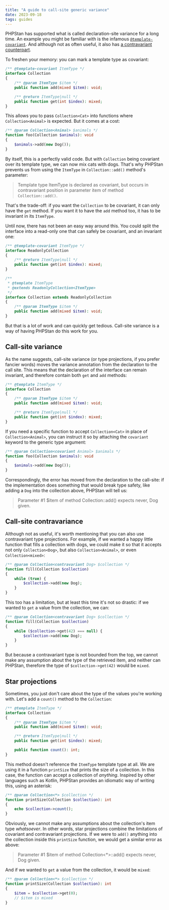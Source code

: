 ```yaml
---
title: "A guide to call-site generic variance"
date: 2023-09-18
tags: guides
---
```

PHPStan has supported what is called declaration-site variance for a long time. An example you might be familiar with is the infamous [`@template-covariant`](/blog/whats-up-with-template-covariant). And although not as often useful, it also has [a contravariant counterpart](https://jiripudil.cz/blog/contravariant-template-types).

To freshen your memory: you can mark a template type as covariant:

```php
/** @template-covariant ItemType */
interface Collection
{
	/** @param ItemType $item */
	public function add(mixed $item): void;

	/** @return ItemType|null */
	public function get(int $index): mixed;
}
```

This allows you to pass `Collection<Cat>` into functions where `Collection<Animal>` is expected. But it comes at a cost:

```php
/** @param Collection<Animal> $animals */
function foo(Collection $animals): void
{
	$animals->add(new Dog());
}
```

By itself, this is a perfectly valid code. But with `Collection` being covariant over its template type, we can now mix cats with dogs. That's why PHPStan prevents us from using the `ItemType` in `Collection::add()` method's parameter:

> Template type ItemType is declared as covariant, but occurs in contravariant position in parameter item of method `Collection::add()`.

That's the trade-off: if you want the `Collection` to be covariant, it can only have the `get` method. If you want it to have the `add` method too, it has to be invariant in its `ItemType`.

Until now, there has not been an easy way around this. You could split the interface into a read-only one that can safely be covariant, and an invariant one:

```php
/** @template-covariant ItemType */
interface ReadonlyCollection
{
	/** @return ItemType|null */
	public function get(int $index): mixed;
}

/**
 * @template ItemType
 * @extends ReadonlyCollection<ItemType>
 */
interface Collection extends ReadonlyCollection
{
	/** @param ItemType $item */
	public function add(mixed $item): void;
}
```

But that is a lot of work and can quickly get tedious. Call-site variance is a way of having PHPStan do this work for you.


## Call-site variance

As the name suggests, call-site variance (or type projections, if you prefer fancier words) moves the variance annotation from the declaration to the call site. This means that the declaration of the interface can remain invariant, and therefore contain both `get` and `add` methods:

```php
/** @template ItemType */
interface Collection
{
	/** @param ItemType $item */
	public function add(mixed $item): void;

	/** @return ItemType|null */
	public function get(int $index): mixed;
}
```

If you need a specific function to accept `Collection<Cat>` in place of `Collection<Animal>`, you can instruct it so by attaching the `covariant` keyword to the generic type argument:

```php
/** @param Collection<covariant Animal> $animals */
function foo(Collection $animals): void
{
	$animals->add(new Dog());
}
```

Correspondingly, the error has moved from the declaration to the call-site: if the implementation does something that would break type safety, like adding a `Dog` into the collection above, PHPStan will tell us:

> Parameter #1 $item of method Collection<covariant Animal>::add() expects never, Dog given.


## Call-site contravariance

Although not as useful, it's worth mentioning that you can also use contravariant type projections. For example, if we wanted a happy little function that fills a collection with dogs, we could make it so that it accepts not only `Collection<Dog>`, but also `Collection<Animal>`, or even `Collection<mixed>`:

```php
/** @param Collection<contravariant Dog> $collection */
function fill(Collection $collection)
{
	while (true) {
		$collection->add(new Dog);
	}
}
```

This too has a limitation, but at least this time it's not so drastic: if we wanted to `get` a value from the collection, we can:

```php
/** @param Collection<contravariant Dog> $collection */
function fill(Collection $collection)
{
	while ($collection->get(42) === null) {
		$collection->add(new Dog);
	}
}
```

But because a contravariant type is not bounded from the top, we cannot make any assumption about the type of the retrieved item, and neither can PHPStan, therefore the type of `$collection->get(42)` would be `mixed`.


## Star projections

Sometimes, you just don't care about the type of the values you're working with. Let's add a `count()` method to the `Collection`:

```php
/** @template ItemType */
interface Collection
{
	/** @param ItemType $item */
	public function add(mixed $item): void;

	/** @return ItemType|null */
	public function get(int $index): mixed;

	public function count(): int;
}
```

This method doesn't reference the `ItemType` template type at all. We are using it in a function `printSize` that prints the size of a collection. In this case, the function can accept a collection of _anything_. Inspired by other languages such as Kotlin, PHPStan provides an idiomatic way of writing this, using an asterisk:

```php
/** @param Collection<*> $collection */
function printSize(Collection $collection): int
{
	echo $collection->count();
}
```

Obviously, we cannot make any assumptions about the collection's item type _whatsoever_. In other words, star projections combine the limitations of covariant and contravariant projections. If we were to `add()` anything into the collection inside this `printSize` function, we would get a similar error as above:

> Parameter #1 $item of method Collection<*>::add() expects never, Dog given.

And if we wanted to `get` a value from the collection, it would be `mixed`:

```php
/** @param Collection<*> $collection */
function printSize(Collection $collection): int
{
	$item = $collection->get(0);
	// $item is mixed
}
```
